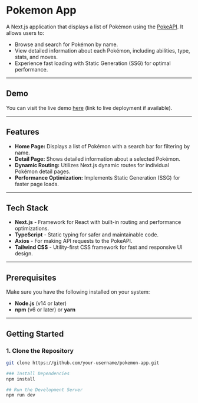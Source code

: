 # Pokemon App  

A Next.js application that displays a list of Pokémon using the [PokeAPI](https://pokeapi.co/). It allows users to:  
- Browse and search for Pokémon by name.  
- View detailed information about each Pokémon, including abilities, type, stats, and moves.  
- Experience fast loading with Static Generation (SSG) for optimal performance.

---

## Demo  
You can visit the live demo [here](#) (link to live deployment if available).

---

## Features  
- **Home Page:** Displays a list of Pokémon with a search bar for filtering by name.  
- **Detail Page:** Shows detailed information about a selected Pokémon.  
- **Dynamic Routing:** Utilizes Next.js dynamic routes for individual Pokémon detail pages.  
- **Performance Optimization:** Implements Static Generation (SSG) for faster page loads.

---

## Tech Stack  
- **Next.js** - Framework for React with built-in routing and performance optimizations.  
- **TypeScript** - Static typing for safer and maintainable code.  
- **Axios** - For making API requests to the PokeAPI.  
- **Tailwind CSS** - Utility-first CSS framework for fast and responsive UI design.

---

## Prerequisites  
Make sure you have the following installed on your system:  
- **Node.js** (v14 or later)  
- **npm** (v6 or later) or **yarn**

---

## Getting Started  
### 1. Clone the Repository  
```bash
git clone https://github.com/your-username/pokemon-app.git

### Install Dependencies 
npm install

## Run the Development Server
npm run dev
